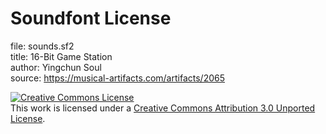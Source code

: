 # Soundfont License
file: sounds.sf2  
title: 16-Bit Game Station  
author: Yingchun Soul  
source: https://musical-artifacts.com/artifacts/2065  

<a rel="license" href="http://creativecommons.org/licenses/by/3.0/"><img alt="Creative Commons License" style="border-width:0" src="https://i.creativecommons.org/l/by/3.0/88x31.png" /></a><br />This work is licensed under a <a rel="license" href="http://creativecommons.org/licenses/by/3.0/">Creative Commons Attribution 3.0 Unported License</a>.
<!--

This work is licensed under a Creative Commons Attribution 3.0 Unported License
http://creativecommons.org/licenses/by/3.0/

-->